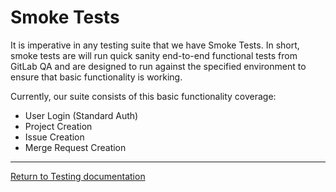 Smoke Tests
===

It is imperative in any testing suite that we have Smoke Tests.  In short, smoke tests are will run quick sanity
end-to-end functional tests from GitLab QA and are designed to run against the specified environment to ensure that 
basic functionality is working.

Currently, our suite consists of this basic functionality coverage:

- User Login (Standard Auth)
- Project Creation
- Issue Creation
- Merge Request Creation

---

[Return to Testing documentation](index.md)
